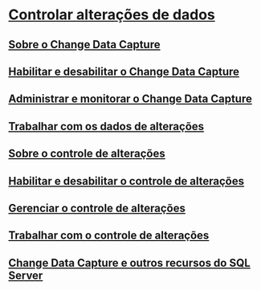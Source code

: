 # [Controlar alterações de dados](track-data-changes-sql-server.md)
## [Sobre o Change Data Capture](about-change-data-capture-sql-server.md)
## [Habilitar e desabilitar o Change Data Capture](enable-and-disable-change-data-capture-sql-server.md)
## [Administrar e monitorar o Change Data Capture](administer-and-monitor-change-data-capture-sql-server.md)
## [Trabalhar com os dados de alterações](work-with-change-data-sql-server.md)
## [Sobre o controle de alterações](about-change-tracking-sql-server.md)
## [Habilitar e desabilitar o controle de alterações](enable-and-disable-change-tracking-sql-server.md)
## [Gerenciar o controle de alterações](manage-change-tracking-sql-server.md)
## [Trabalhar com o controle de alterações](work-with-change-tracking-sql-server.md)
## [Change Data Capture e outros recursos do SQL Server](change-data-capture-and-other-sql-server-features.md)
